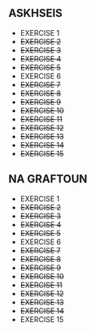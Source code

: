 ## ASKHSEIS ##

* EXERCISE 1
* ~~EXERCISE 2~~
* ~~EXERCISE 3~~
* ~~EXERCISE 4~~
* ~~EXERCISE 5~~
* EXERCISE 6
* ~~EXERCISE 7~~
* ~~EXERCISE 8~~
* ~~EXERCISE 9~~
* ~~EXERCISE 10~~
* ~~EXERCISE 11~~  
* ~~EXERCISE 12~~
* ~~EXERCISE 13~~
* ~~EXERCISE 14~~
* ~~EXERCISE 15~~

## NA GRAFTOUN ##

* EXERCISE 1
* ~~EXERCISE 2~~ 
* ~~EXERCISE 3~~
* ~~EXERCISE 4~~
* ~~EXERCISE 5~~
* EXERCISE 6
* ~~EXERCISE 7~~
* ~~EXERCISE 8~~
* ~~EXERCISE 9~~
* ~~EXERCISE 10~~
* ~~EXERCISE 11~~
* ~~EXERCISE 12~~
* ~~EXERCISE 13~~
* ~~EXERCISE 14~~
* EXERCISE 15

